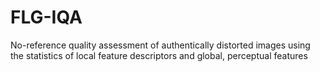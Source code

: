 # FLG-IQA
No-reference quality assessment of authentically distorted images using the statistics of local feature descriptors and global, perceptual features
